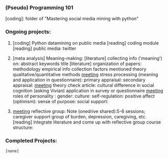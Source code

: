### (Pseudo) Programming 101

[meeting]: 180927 (Thursday)
[coding]: folder of "Mastering social media mining with python"

### Ongoing projects:
1. [coding] Python datamining on public media
        [reading] coding module
        [reading] public media: 
            twitter


2. [meta analysis] Meaning-making: 
        [literature] collecting info ('meaning') on:
            abstract
            keywords
            title
        [literature] organization of papers:
            methodology
            empirical info collection
            factors mentioned
            theory
            qualitative/quantitative methods
        [meeting] stress processing (meaning and application in questionnaire): 
            primary appraisal:
            secondary appraisal:
        [meeting] theory
            check article: cultural difference in social cognition (asking Vivian)
            application in survey or questionnaire 
        [meeting] roles of personality : 
            gender:
            culture:
            self-regulation:
            positive affect (optimism):
            sense of purpose:
            social support:


3. [meeting] reflective group: 
    Note (onedrive shared):5-6 sessions; caregiver support group of burden, depression, caregiving, etc.
    [reading] integrate literature and come up with reflective group course structure: 


### Completed Projects:
    [none]